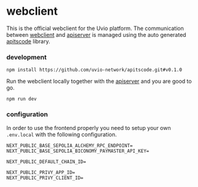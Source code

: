 # webclient

This is the official webclient for the Uvio platform. The communication between
[webclient] and [apiserver] is managed using the auto generated [apitscode]
library.



### development

```
npm install https://github.com/uvio-network/apitscode.git#v0.1.0
```

Run the webclient locally together with the [apiserver] and you are good to go.

```
npm run dev
```



### configuration

In order to use the frontend properly you need to setup your own `.env.local`
with the following configuration.

```
NEXT_PUBLIC_BASE_SEPOLIA_ALCHEMY_RPC_ENDPOINT=
NEXT_PUBLIC_BASE_SEPOLIA_BICONOMY_PAYMASTER_API_KEY=

NEXT_PUBLIC_DEFAULT_CHAIN_ID=

NEXT_PUBLIC_PRIVY_APP_ID=
NEXT_PUBLIC_PRIVY_CLIENT_ID=
```



[apiserver]: https://github.com/uvio-network/apiserver
[apitscode]: https://github.com/uvio-network/apitscode
[webclient]: https://github.com/uvio-network/webclient
